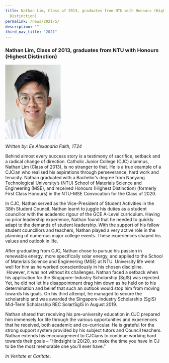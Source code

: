 ```yaml
---
title: Nathan Lim, Class of 2013, graduates from NTU with Honours (Highest
  Distinction)
permalink: /news/2021/5/
description: ""
third_nav_title: "2021"
---
```

### **Nathan Lim, Class of 2013, graduates from NTU with Honours (Highest Distinction)**

<img src="/images/2021nathanlim.jpg" style="width:35%" align=left>

<br clear="left">

_Written by: Ee Alexandria Faith, 1T24_  
  

Behind almost every success story is a testimony of sacrifice, setback and a radical change of direction. Catholic Junior College (CJC) alumnus, Nathan Lim (Class of 2013), is no stranger to that. He is a true example of a CJCian who realised his aspirations through perseverance, hard work and tenacity. Nathan graduated with a Bachelor’s degree from Nanyang Technological University’s (NTU) School of Materials Science and Engineering (MSE), and received Honours (Highest Distinction) (formerly First Class Honours) in the NTU-MSE Convocation for the Class of 2020.

In CJC, Nathan served as the Vice-President of Student Activities in the 38th Student Council. Nathan learnt to juggle his duties as a student councillor with the academic rigour of the GCE A-Level curriculum. Having no prior leadership experience, Nathan found that he needed to quickly adapt to the demands of student leadership. With the support of his fellow student councillors and teachers, Nathan played a very active role in the planning of numerous major college events. These experiences shaped his values and outlook in life.

After graduating from CJC, Nathan chose to pursue his passion in renewable energy, more specifically solar energy, and applied to the School of Materials Science and Engineering (MSE) at NTU. University life went well for him as he worked conscientiously in his chosen discipline.  However, it was not without its challenges. Nathan faced a setback when his application for the Singapore-Industry Scholarship (SgIS) was rejected. Yet, he did not let his disappointment drag him down as he held on to his determination and belief that such an outlook would stop him from moving towards his goals. On his third attempt, he managed to secure the scholarship and was awarded the Singapore-Industry Scholarship (SgIS) Mid-Term Scholarship REC Solar/SgIS in August 2019.

Nathan shared that receiving his pre-university education in CJC prepared him immensely for life through the various opportunities and experiences that he received, both academic and co-curricular. He is grateful for the strong support system provided by his subject tutors and Council teachers. Nathan extends his encouragement to CJCians to continue working hard towards their goals – “Hindsight is 20/20, so make the time you have in CJ to be the most memorable one you’ll ever have.”

_In Veritate et Caritate_.